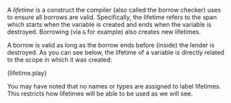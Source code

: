 A *lifetime* is a construct the compiler (also called the borrow checker)
uses to ensure all borrows are valid. Specifically, the lifetime refers to
the span which starts when the variable is created and ends when the variable
is destroyed. Borrowing (via `&` for example) also creates new lifetimes.

A borrow is valid as long as the borrow ends before (inside) the lender is
destroyed. As you can see below, the lifetime of a variable is directly related
to the scope in which it was created:

{lifetime.play}

You may have noted that no names or types are assigned to label lifetimes.
This restricts how lifetimes will be able to be used as we will see.
